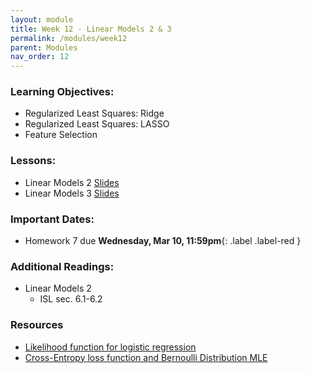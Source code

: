```yaml
---
layout: module
title: Week 12 - Linear Models 2 & 3
permalink: /modules/week12
parent: Modules
nav_order: 12
---
```


### Learning Objectives:
* Regularized Least Squares: Ridge
* Regularized Least Squares: LASSO
* Feature Selection



### Lessons:
* Linear Models 2 [Slides](https://xinchenyu.github.io/csc380-spring24/Slides/24s380_linear2.pdf)
* Linear Models 3 [Slides]()
 

### Important Dates:
* Homework 7 due **Wednesday, Mar 10, 11:59pm**{: .label .label-red }


### Additional Readings:
* Linear Models 2 
    * ISL sec. 6.1-6.2


### Resources
* [Likelihood function for logistic regression](https://www.stat.cmu.edu/~cshalizi/uADA/12/lectures/ch12.pdf)
* [Cross-Entropy loss function and Bernoulli Distribution MLE](https://towardsdatascience.com/where-did-the-binary-cross-entropy-loss-function-come-from-ac3de349a715)